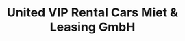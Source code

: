 ---
title: "United VIP Rental Cars Miet & Leasing GmbH"
url: /neu-ulm/united-vip-rental-cars-miet-und-leasing-gmbh/
shop: Autohaus
---